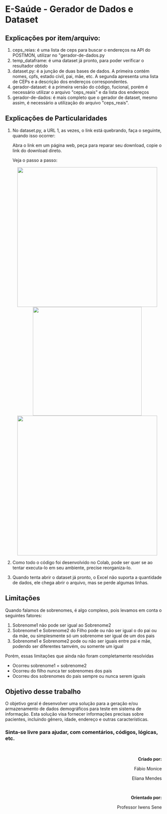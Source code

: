 # E-Saúde - Gerador de Dados e Dataset

## Explicações por item/arquivo:

<ol>
  <li>ceps_reias: é uma lista de ceps para buscar o endereços na API do POSTMON, utilizar no "gerador-de-dados.py</li>
  
  <li>temp_dataframe: é uma dataset já pronto, para poder verificar o resultador obtido</li>
  
  <li>dataset.py: é a junção de duas bases de dados. A primeira contém nomes, cpfs, estado civil, pai, mãe, etc. A segunda apresenta uma lista de CEPs e a descrição dos endereços correspondentes.</li>
  
  <li>gerador-dataset: é a primeira versão do código, fucional, porém é necessário utilizar o arquivo "ceps_reais" e da lista dos endereços</li>
  
  <li>gerador-de-dados: é mais completo que o gerador de dataset, mesmo assim, é necessário a utilização do arquivo "ceps_reais".</li>
</ol>

## Explicações de Particularidades

<ol>
  <li>No dataset.py, a URL 1, as vezes, o link está quebrando, faça o seguinte, quando isso ocorrer:</li>  

<p>Abra o link em um página web, peça para reparar seu download, copie o link do download direto.<br /></p>
<p>Veja o passo a passo: <br /></p>

     
<p align="center">

 <img src="https://user-images.githubusercontent.com/113941301/255600779-0f4661fc-2e92-4792-906d-5e9ca35654e2.JPG" width="450" />
 <img src="https://user-images.githubusercontent.com/113941301/255603356-1ea53ad1-e145-4c6a-bd84-ee04d4802e03.JPG" width="350" />
 <img src="https://user-images.githubusercontent.com/113941301/255603480-d390afea-ef7c-41d1-b13a-c8c5fabe307b.JPG" width="450" />

</p>

<p>
  <li>Como todo o código foi desenvolvido no Colab, pode ser quer se ao tentar executa-lo em seu ambiente, precise reorganiza-lo.</li>
</p>
<li>Quando tenta abrir o dataset já pronto, o Excel não suporta a quantidade de dados, ele chega abrir o arquivo, mas se perde algumas linhas.</li>

</ol>

## Limitações

<p>Quando falamos de sobrenomes, é algo complexo, pois levamos em conta o seguintes fatores:</p>

<ol>
<li>Sobrenome1 não pode ser igual ao Sobrenome2</li>
<li>Sobrenome1 e Sobrenome2 do Filho pode ou não ser igual o do pai ou da mãe, ou simplesmente só um sobrenome ser igual de um dos pais</li>
<li>Sobrenome1 e Sobrenome2 pode ou não ser iguais entre pai e mãe, podendo ser diferentes tamvém, ou somente um igual</li>
</ol>

<p>Porém, essas limitações que ainda não foram completamente resolvidas</p>

<ul>
  <li>Ocorreu sobrenome1 = sobrenome2</li>
  <li>Ocorreu do filho nunca ter sobrenomes dos pais</li>
  <li>Ocorreu dos sobrenomes do pais sempre ou nunca serem iguais</li>
</ul>

## Objetivo desse trabalho
<p>
O objetivo geral é desenvolver uma solução para a geração e/ou armazenamento de dados demográficos para teste em sistema de informação. Esta solução visa fornecer informações precisas sobre pacientes, incluindo gênero, idade, endereço e outras características.
</p>

### Sinta-se livre para ajudar, com comentários, códigos, lógicas, etc.

<br />
<p align="right"><b>Criado por:</b></p>
<p align="right">Fábio Monice</p>
<p align="right">Eliana Mendes</p>

<br />
<p align="right"><b>Orientado por:</b></p>
<p align="right">Professor Iwens Sene</p>

